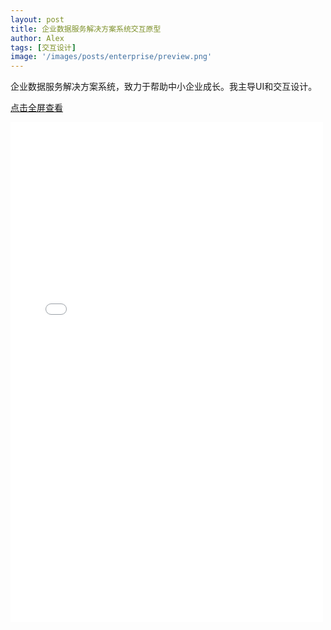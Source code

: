 ```yaml
---
layout: post
title: 企业数据服务解决方案系统交互原型
author: Alex
tags: [交互设计]
image: '/images/posts/enterprise/preview.png'
---
```


企业数据服务解决方案系统，致力于帮助中小企业成长。我主导UI和交互设计。



<a href="../../../../../../Enterprise-Data-Service-Solutions/start.html" target="_blank">点击全屏查看</a>

<iframe width="500" height="800" style="margin-bottom:20px;" src="../../../../../../Enterprise-Data-Service-Solutions/start.html" frameborder="0" allow="autoplay; encrypted-media" allowfullscreen  scrolling="no"></iframe>


<style>

.c-sidebar {
   display: none;
}

.c-post {
	padding-top: 0;
    padding: 20px;
}

@media (min-width: 40em){
.o-grid__col--2-3-m {
    width: 100%;
}
}
</style>


